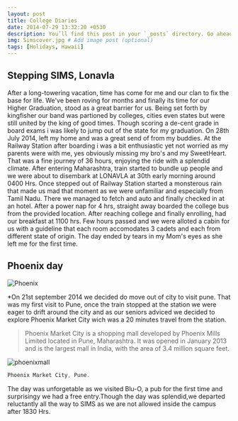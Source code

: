 ```yaml
---
layout: post
title: College Diaries
date: 2014-07-29 13:32:20 +0530
description: You’ll find this post in your `_posts` directory. Go ahead and edit it and re-build the site to see your changes. # Add post description (optional)
img: Simscover.jpg # Add image post (optional)
tags: [Holidays, Hawaii]
---
```

## Stepping SIMS, Lonavla
After a long-towering vacation, time has come for me and our clan to fix the base for life. We've been roving for months and finally its time for our Higher Graduation, stood as a great barrier for us. Being set forth by kingfisher our band was partioned by colleges, cities even states but were still united by the king of good times. Though scoring a de-cent grade in board exams i was likely to jump out of the state for my graduation. On 28th July 2014, left my home and was a great send of from my buddies. At the Railway Station after boarding i was a bit enthusiastic yet not worried as my parents were with me, yes obviously missing my bro's and my SweetHeart. That was a fine journey of 36 hours, enjoying the ride with a splendid climate. After entering Maharashtra, train started to bundle up people and we were about to disembark at LONAVLA at 30th early morning around 0400 Hrs. Once stepped out of Railway Station started a monsterous rain that made us mad that moment as we were unfamiliar and especially from Tamil Nadu. There we managed to fetch and auto and finally checked in at an hotel. After a power nap for 4 hrs, straight away boarded the college bus from the provided location. After reaching college and finally enrolling, had our breakfast at 1100 hrs. Few hours passed and we were alloted a cabin for us with a guideline that each room accomodates 3 cadets and each from different state of origin. The day ended by tears in my Mom's eyes as she left me for the first time.


## Phoenix day

![Phoenix]({{site.baseurl}}/assets/img/phoenix.jpg)  
     
     
     
  *On 21st september 2014 we decided do move out of city to visit pune. That was my first visit to Pune, once the train stopped at the station we were eager to drift around the city and as our seniors adviced we decided to explore Phoenix Market City wich was a 20 minutes travel from the station.

>Phoenix Market City is a shopping mall developed by Phoenix Mills Limited located in Pune, Maharashtra. It was opened in January 2013 and is the largest mall in India, with the area of 3.4 million square feet.


![phoenixmall]({{site.baseurl}}/assets/img/phoenixin.jpg)

     
```javascript
Phoenix Market City, Pune. 
```   
   The day was unforgetable as we visited Blu-O, a pub for the first time and surprisingy we had a free entry.Though the day was splendid,we departed reluctantly all the way to SIMS as we are not allowed inside the campus after 1830 Hrs.
     
    


